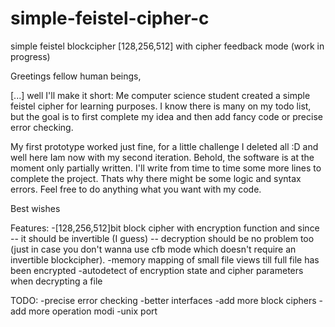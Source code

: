 # simple-feistel-cipher-c
simple feistel blockcipher [128,256,512]  with cipher feedback mode
(work in progress)


 Greetings fellow human beings,
 
 [...] well I'll make it short: Me computer science student created a simple feistel cipher for learning purposes.
 I know there is many on my todo list, but the goal is to first complete my idea and then add fancy code or precise error checking.
 
 My first prototype worked just fine, for a little challenge I deleted all :D and well here Iam now with my second iteration. 
 Behold, the software is at the moment only partially written. I'll write from time to time some more lines to complete the project.
 Thats why there might be some logic and syntax errors. Feel free to do anything what you want with my code.
 
 Best wishes
 
 
 Features:
 -[128,256,512]bit block cipher with encryption function and since -- it should be invertible (I guess) -- decryption should be no problem too
  (just in case you don't wanna use cfb mode which doesn't require an invertible blockcipher).
 -memory mapping of small file views till full file has been encrypted
 -autodetect of encryption state and cipher parameters when decrypting a file
 
 TODO:
 -precise error checking
 -better interfaces
 -add more block ciphers
 -add more operation modi
 -unix port
